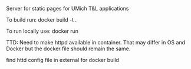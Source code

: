 Server for static pages for UMich T&L applications

To build run:
  docker build -t <tag> .

To run locally use:
  docker run <tag>


TTD:
Need to make  httpd available in container.  That may differ in OS
and Docker but the docker file should remain the same.

find httd config file in external for docker build
